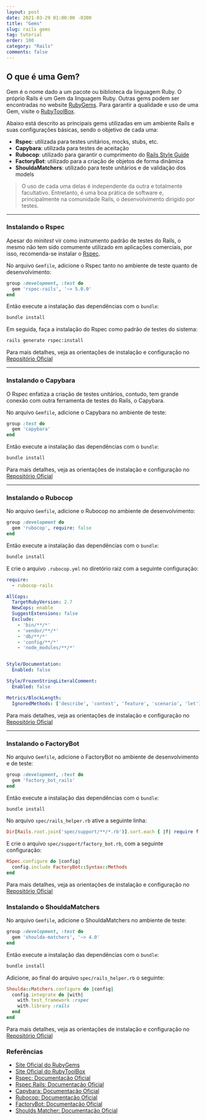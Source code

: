 ```yaml
---
layout: post
date: 2021-03-29 01:00:00 -0300
title: "Gems"
slug: rails gems
tag: tutorial
order: 100
category: "Rails"
comments: false
---
```


## O que é uma Gem?

Gem é o nome dado a um pacote ou biblioteca da linguagem Ruby. O próprio Rails é um Gem da linguagem Ruby. Outras gems podem ser encontradas no website [RubyGems](https://rubygems.org). Para garantir a qualidade e uso de uma Gem, visite o [RubyToolBox](https://www.ruby-toolbox.com).

Abaixo está descrito as principais gems utilizadas em um ambiente Rails e suas configurações básicas, sendo o objetivo de cada uma:

- **Rspec**: utilizada para testes unitários, mocks, stubs, etc.
- **Capybara**: utilizada para testes de aceitação
- **Rubocop**: utilizado para garantir o cumprimento do [Rails Style Guide](https://rails.rubystyle.guide)
- **FactoryBot**: utilizado para a criação de objetos de forma dinâmica
- **ShouldaMatchers**: utilizado para teste unitários e de validação dos models

> O uso de cada uma delas é independente da outra e totalmente facultativo. Entretanto, é uma boa prática de software e, principalmente na comunidade Rails, o desenvolvimento dirigido por testes.

---

### Instalando o Rspec

Apesar do _minitest_ vir como instrumento padrão de testes do Rails, o mesmo não tem sido comumente utilizado em aplicações comerciais, por isso, recomenda-se instalar o [Rspec](https://rspec.info).

No arquivo `Gemfile`, adicione o Rspec tanto no ambiente de teste quanto de desenvolvimento:

```ruby
group :development, :test do
  gem 'rspec-rails', '~> 5.0.0'
end
```

Então execute a instalação das dependências com o `bundle`:

```bash
bundle install
```

Em seguida, faça a instalação do Rspec como padrão de testes do sistema:

```bash
rails generate rspec:install
```

Para mais detalhes, veja as orientações de instalação e configuração no [Repositório Oficial](https://github.com/rspec/rspec-rails)

---

### Instalando o Capybara

O Rspec enfatiza a criação de testes unitários, contudo, tem grande conexão com outra ferramenta de testes do Rails, o Capybara.

No arquivo `Gemfile`, adicione o Capybara no ambiente de teste:

```ruby
group :test do
  gem 'capybara'
end
```

Então execute a instalação das dependências com o `bundle`:

```bash
bundle install
```

Para mais detalhes, veja as orientações de instalação e configuração no [Repositório Oficial](https://github.com/teamcapybara/capybara)

---

### Instalando o Rubocop

No arquivo `Gemfile`, adicione o Rubocop no ambiente de desenvolvimento:

```ruby
group :development do
  gem 'rubocop', require: false
end
```

Então execute a instalação das dependências com o `bundle`:

```bash
bundle install
```

E crie o arquivo `.rubocop.yml` no diretório raiz com a seguinte configuração:

```yml
require:
  - rubocop-rails

AllCops:
  TargetRubyVersion: 2.7
  NewCops: enable
  SuggestExtensions: false
  Exclude:
    - 'bin/**/*'
    - 'vendor/**/*'
    - 'db/**/*'
    - 'config/**/*'
    - 'node_modules/**/*'


Style/Documentation:
  Enabled: false

Style/FrozenStringLiteralComment:
  Enabled: false

Metrics/BlockLength:
  IgnoredMethods: ['describe', 'context', 'feature', 'scenario', 'let']
```

Para mais detalhes, veja as orientações de instalação e configuração no [Repositório Oficial](https://github.com/rubocop/rubocop)

---

### Instalando o FactoryBot

No arquivo `Gemfile`, adicione o FactoryBot no ambiente de desenvolvimento e de teste:

```ruby
group :development, :test do
  gem 'factory_bot_rails'
end
```

Então execute a instalação das dependências com o `bundle`:

```bash
bundle install
```

No arquivo `spec/rails_helper.rb` ative a seguinte linha:

```ruby
Dir[Rails.root.join('spec/support/**/*.rb')].sort.each { |f| require f }
```

E crie o arquivo `spec/support/factory_bot.rb`, com a seguinte configuração:

```ruby
RSpec.configure do |config|
  config.include FactoryBot::Syntax::Methods
end
```

Para mais detalhes, veja as orientações de instalação e configuração no [Repositório Oficial](https://github.com/thoughtbot/factory_bot_rails)

### Instalando o ShouldaMatchers

No arquivo `Gemfile`, adicione o ShouldaMatchers no ambiente de teste:

```ruby
group :development, :test do
  gem 'shoulda-matchers', '~> 4.0'
end
```

Então execute a instalação das dependências com o `bundle`:

```bash
bundle install
```

Adicione, ao final do arquivo `spec/rails_helper.rb` o seguinte:

```ruby
Shoulda::Matchers.configure do |config|
  config.integrate do |with|
    with.test_framework :rspec
    with.library :rails
  end
end
```

Para mais detalhes, veja as orientações de instalação e configuração no [Repositório Oficial](https://github.com/thoughtbot/shoulda-matchers)

### Referências

- [Site Oficial do RubyGems](https://rubygems.org)
- [Site Oficial do RubyToolBox](https://www.ruby-toolbox.com)
- [Rspec: Documentação Oficial](https://rspec.info)
- [Rspec Rails: Documentação Oficial](https://github.com/rspec/rspec-rails)
- [Capybara: Documentação Oficial](https://github.com/teamcapybara/capybara)
- [Rubocop: Documentação Oficial](https://github.com/rubocop/rubocop)
- [FactoryBot: Documentação Oficial](https://github.com/thoughtbot/factory_bot_rails)
- [Shoulds Matcher: Documentação Oficial](https://github.com/thoughtbot/shoulda-matchers)
